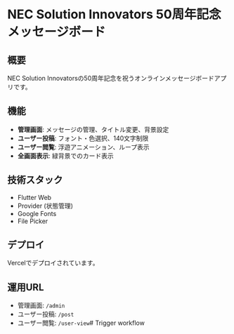 # NEC Solution Innovators 50周年記念メッセージボード

## 概要
NEC Solution Innovatorsの50周年記念を祝うオンラインメッセージボードアプリです。

## 機能
- **管理画面**: メッセージの管理、タイトル変更、背景設定
- **ユーザー投稿**: フォント・色選択、140文字制限
- **ユーザー閲覧**: 浮遊アニメーション、ループ表示
- **全画面表示**: 緑背景でのカード表示

## 技術スタック
- Flutter Web
- Provider (状態管理)
- Google Fonts
- File Picker

## デプロイ
Vercelでデプロイされています。

## 運用URL
- 管理画面: `/admin`
- ユーザー投稿: `/post`
- ユーザー閲覧: `/user-view`# Trigger workflow
